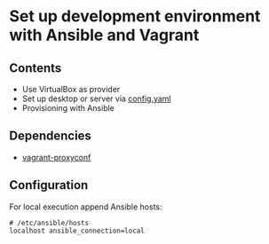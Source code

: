 # Set up development environment with Ansible and Vagrant

## Contents
* Use VirtualBox as provider
* Set up desktop or server via [config.yaml](config.yaml)
* Provisioning with Ansible

## Dependencies
* [vagrant-proxyconf](https://github.com/tmatilai/vagrant-proxyconf)

## Configuration
For local execution append Ansible hosts:
```
# /etc/ansible/hosts
localhost ansible_connection=local
```

